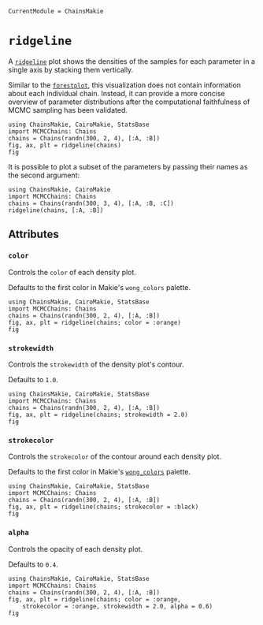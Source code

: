 ```@meta
CurrentModule = ChainsMakie
```

# `ridgeline`

A [`ridgeline`](@ref) plot shows the densities of the samples for each parameter in a single axis by stacking them vertically.

Similar to the [`forestplot`](@ref), this visualization does not contain information about each individual chain.
Instead, it can provide a more concise overview of parameter distributions after the computational faithfulness of MCMC sampling has been validated.

```@example
using ChainsMakie, CairoMakie, StatsBase
import MCMCChains: Chains
chains = Chains(randn(300, 2, 4), [:A, :B])
fig, ax, plt = ridgeline(chains)
fig
```

It is possible to plot a subset of the parameters by passing their names as the second argument:

```@example
using ChainsMakie, CairoMakie 
import MCMCChains: Chains
chains = Chains(randn(300, 3, 4), [:A, :B, :C])
ridgeline(chains, [:A, :B])
```

## Attributes

### `color`

Controls the `color` of each density plot.

Defaults to the first color in Makie's `wong_colors` palette.

```@example
using ChainsMakie, CairoMakie, StatsBase
import MCMCChains: Chains
chains = Chains(randn(300, 2, 4), [:A, :B])
fig, ax, plt = ridgeline(chains; color = :orange)
fig
```

### `strokewidth`

Controls the `strokewidth` of the density plot's contour.

Defaults to `1.0`.

```@example
using ChainsMakie, CairoMakie, StatsBase
import MCMCChains: Chains
chains = Chains(randn(300, 2, 4), [:A, :B])
fig, ax, plt = ridgeline(chains; strokewidth = 2.0)
fig
```

### `strokecolor`

Controls the `strokecolor` of the contour around each density plot.

Defaults to the first color in Makie's [`wong_colors`](https://docs.makie.org/dev/explanations/colors#Colormaps) palette.

```@example
using ChainsMakie, CairoMakie, StatsBase
import MCMCChains: Chains
chains = Chains(randn(300, 2, 4), [:A, :B])
fig, ax, plt = ridgeline(chains; strokecolor = :black)
fig
```

### `alpha`

Controls the opacity of each density plot.

Defaults to `0.4`.

```@example
using ChainsMakie, CairoMakie, StatsBase
import MCMCChains: Chains
chains = Chains(randn(300, 2, 4), [:A, :B])
fig, ax, plt = ridgeline(chains; color = :orange, 
    strokecolor = :orange, strokewidth = 2.0, alpha = 0.6)
fig
```
